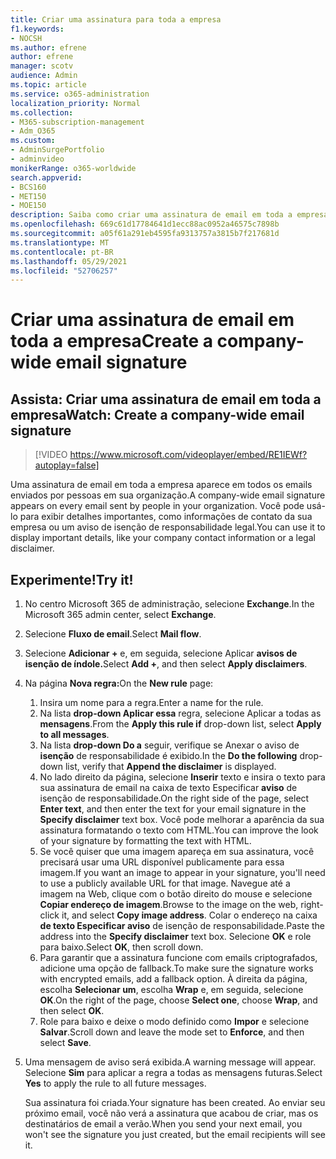 ```yaml
---
title: Criar uma assinatura para toda a empresa
f1.keywords:
- NOCSH
ms.author: efrene
author: efrene
manager: scotv
audience: Admin
ms.topic: article
ms.service: o365-administration
localization_priority: Normal
ms.collection:
- M365-subscription-management
- Adm_O365
ms.custom:
- AdminSurgePortfolio
- adminvideo
monikerRange: o365-worldwide
search.appverid:
- BCS160
- MET150
- MOE150
description: Saiba como criar uma assinatura de email em toda a empresa.
ms.openlocfilehash: 669c61d17784641d1ecc88ac0952a46575c7898b
ms.sourcegitcommit: a05f61a291eb4595fa9313757a3815b7f217681d
ms.translationtype: MT
ms.contentlocale: pt-BR
ms.lasthandoff: 05/29/2021
ms.locfileid: "52706257"
---
```

# <a name="create-a-company-wide-email-signature"></a><span data-ttu-id="d1298-103">Criar uma assinatura de email em toda a empresa</span><span class="sxs-lookup"><span data-stu-id="d1298-103">Create a company-wide email signature</span></span>

## <a name="watch-create-a-company-wide-email-signature"></a><span data-ttu-id="d1298-104">Assista: Criar uma assinatura de email em toda a empresa</span><span class="sxs-lookup"><span data-stu-id="d1298-104">Watch: Create a company-wide email signature</span></span>

> [!VIDEO https://www.microsoft.com/videoplayer/embed/RE1IEWf?autoplay=false]

<span data-ttu-id="d1298-105">Uma assinatura de email em toda a empresa aparece em todos os emails enviados por pessoas em sua organização.</span><span class="sxs-lookup"><span data-stu-id="d1298-105">A company-wide email signature appears on every email sent by people in your organization.</span></span> <span data-ttu-id="d1298-106">Você pode usá-lo para exibir detalhes importantes, como informações de contato da sua empresa ou um aviso de isenção de responsabilidade legal.</span><span class="sxs-lookup"><span data-stu-id="d1298-106">You can use it to display important details, like your company contact information or a legal disclaimer.</span></span> 

## <a name="try-it"></a><span data-ttu-id="d1298-107">Experimente!</span><span class="sxs-lookup"><span data-stu-id="d1298-107">Try it!</span></span>

1. <span data-ttu-id="d1298-108">No centro Microsoft 365 de administração, selecione **Exchange**.</span><span class="sxs-lookup"><span data-stu-id="d1298-108">In the Microsoft 365 admin center, select **Exchange**.</span></span>
1. <span data-ttu-id="d1298-109">Selecione **Fluxo de email**.</span><span class="sxs-lookup"><span data-stu-id="d1298-109">Select **Mail flow**.</span></span>
1. <span data-ttu-id="d1298-110">Selecione **Adicionar +** e, em seguida, selecione Aplicar **avisos de isenção de índole.**</span><span class="sxs-lookup"><span data-stu-id="d1298-110">Select **Add +**, and then select **Apply disclaimers**.</span></span>
1. <span data-ttu-id="d1298-111">Na página **Nova regra:**</span><span class="sxs-lookup"><span data-stu-id="d1298-111">On the **New rule** page:</span></span>
    1. <span data-ttu-id="d1298-112">Insira um nome para a regra.</span><span class="sxs-lookup"><span data-stu-id="d1298-112">Enter a name for the rule.</span></span>
    1. <span data-ttu-id="d1298-113">Na lista **drop-down Aplicar essa** regra, selecione Aplicar a todas as **mensagens**.</span><span class="sxs-lookup"><span data-stu-id="d1298-113">From the **Apply this rule if** drop-down list, select **Apply to all messages**.</span></span>
    1. <span data-ttu-id="d1298-114">Na lista **drop-down Do a** seguir, verifique se Anexar o aviso de **isenção** de responsabilidade é exibido.</span><span class="sxs-lookup"><span data-stu-id="d1298-114">In the **Do the following** drop-down list, verify that **Append the disclaimer** is displayed.</span></span>
    1. <span data-ttu-id="d1298-115">No lado direito da página, selecione **Inserir** texto e insira o texto para sua assinatura de email na caixa de texto Especificar **aviso** de isenção de responsabilidade.</span><span class="sxs-lookup"><span data-stu-id="d1298-115">On the right side of the page, select **Enter text**, and then enter the text for your email signature in the **Specify disclaimer** text box.</span></span> <span data-ttu-id="d1298-116">Você pode melhorar a aparência da sua assinatura formatando o texto com HTML.</span><span class="sxs-lookup"><span data-stu-id="d1298-116">You can improve the look of your signature by formatting the text with HTML.</span></span>
    1. <span data-ttu-id="d1298-117">Se você quiser que uma imagem apareça em sua assinatura, você precisará usar uma URL disponível publicamente para essa imagem.</span><span class="sxs-lookup"><span data-stu-id="d1298-117">If you want an image to appear in your signature, you'll need to use a publicly available URL for that image.</span></span> <span data-ttu-id="d1298-118">Navegue até a imagem na Web, clique com o botão direito do mouse e selecione **Copiar endereço de imagem**.</span><span class="sxs-lookup"><span data-stu-id="d1298-118">Browse to the image on the web, right-click it, and select **Copy image address**.</span></span> <span data-ttu-id="d1298-119">Colar o endereço na caixa **de texto Especificar aviso** de isenção de responsabilidade.</span><span class="sxs-lookup"><span data-stu-id="d1298-119">Paste the address into the **Specify disclaimer** text box.</span></span> <span data-ttu-id="d1298-120">Selecione **OK** e role para baixo.</span><span class="sxs-lookup"><span data-stu-id="d1298-120">Select **OK**, then scroll down.</span></span>
    1. <span data-ttu-id="d1298-121">Para garantir que a assinatura funcione com emails criptografados, adicione uma opção de fallback.</span><span class="sxs-lookup"><span data-stu-id="d1298-121">To make sure the signature works with encrypted emails, add a fallback option.</span></span> <span data-ttu-id="d1298-122">À direita da página, escolha **Selecionar um**, escolha **Wrap** e, em seguida, selecione **OK**.</span><span class="sxs-lookup"><span data-stu-id="d1298-122">On the right of the page, choose **Select one**, choose **Wrap**, and then select **OK**.</span></span>
    1. <span data-ttu-id="d1298-123">Role para baixo e deixe o modo definido como **Impor** e selecione **Salvar**.</span><span class="sxs-lookup"><span data-stu-id="d1298-123">Scroll down and leave the mode set to **Enforce**, and then select **Save**.</span></span>
1. <span data-ttu-id="d1298-124">Uma mensagem de aviso será exibida.</span><span class="sxs-lookup"><span data-stu-id="d1298-124">A warning message will appear.</span></span> <span data-ttu-id="d1298-125">Selecione **Sim** para aplicar a regra a todas as mensagens futuras.</span><span class="sxs-lookup"><span data-stu-id="d1298-125">Select **Yes** to apply the rule to all future messages.</span></span>

    <span data-ttu-id="d1298-126">Sua assinatura foi criada.</span><span class="sxs-lookup"><span data-stu-id="d1298-126">Your signature has been created.</span></span> <span data-ttu-id="d1298-127">Ao enviar seu próximo email, você não verá a assinatura que acabou de criar, mas os destinatários de email a verão.</span><span class="sxs-lookup"><span data-stu-id="d1298-127">When you send your next email, you won't see the signature you just created, but the email recipients will see it.</span></span>